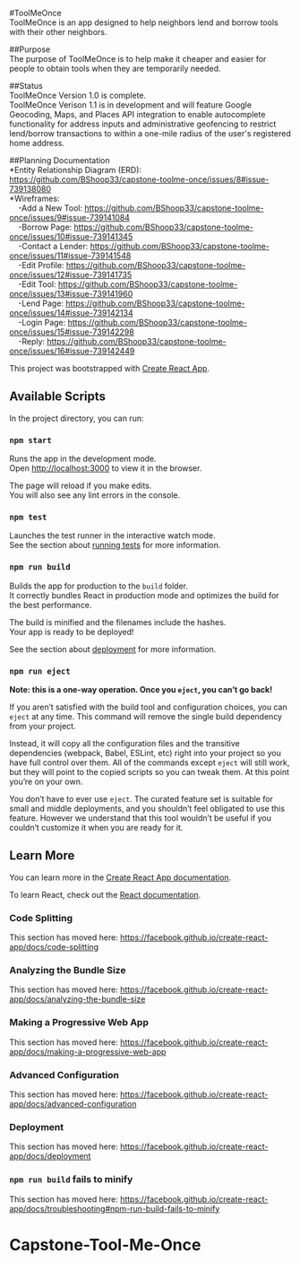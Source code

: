 #ToolMeOnce  
ToolMeOnce is an app designed to help neighbors lend and borrow tools with their other neighbors.

##Purpose  
The purpose of ToolMeOnce is to help make it cheaper and easier for people to obtain tools when they are temporarily needed.

##Status  
ToolMeOnce Version 1.0 is complete.  
ToolMeOnce Verison 1.1 is in development and will feature Google Geocoding, Maps, and Places API integration to enable autocomplete
functionality for address inputs and administrative geofencing to restrict lend/borrow transactions to within a one-mile radius of
the user's registered home address.

##Planning Documentation  
*Entity Relationship Diagram (ERD):  https://github.com/BShoop33/capstone-toolme-once/issues/8#issue-739138080  
*Wireframes:  
&nbsp;&nbsp;&nbsp;&nbsp;-Add a New Tool:  https://github.com/BShoop33/capstone-toolme-once/issues/9#issue-739141084  
&nbsp;&nbsp;&nbsp;&nbsp;-Borrow Page:  https://github.com/BShoop33/capstone-toolme-once/issues/10#issue-739141345  
&nbsp;&nbsp;&nbsp;&nbsp;-Contact a Lender:  https://github.com/BShoop33/capstone-toolme-once/issues/11#issue-739141548  
&nbsp;&nbsp;&nbsp;&nbsp;-Edit Profile:  https://github.com/BShoop33/capstone-toolme-once/issues/12#issue-739141735  
&nbsp;&nbsp;&nbsp;&nbsp;-Edit Tool:  https://github.com/BShoop33/capstone-toolme-once/issues/13#issue-739141960  
&nbsp;&nbsp;&nbsp;&nbsp;-Lend Page:  https://github.com/BShoop33/capstone-toolme-once/issues/14#issue-739142134  
&nbsp;&nbsp;&nbsp;&nbsp;-Login Page:  https://github.com/BShoop33/capstone-toolme-once/issues/15#issue-739142298  
&nbsp;&nbsp;&nbsp;&nbsp;-Reply:  https://github.com/BShoop33/capstone-toolme-once/issues/16#issue-739142449


This project was bootstrapped with [Create React App](https://github.com/facebook/create-react-app).

## Available Scripts

In the project directory, you can run:

### `npm start`

Runs the app in the development mode.<br />
Open [http://localhost:3000](http://localhost:3000) to view it in the browser.

The page will reload if you make edits.<br />
You will also see any lint errors in the console.

### `npm test`

Launches the test runner in the interactive watch mode.<br />
See the section about [running tests](https://facebook.github.io/create-react-app/docs/running-tests) for more information.

### `npm run build`

Builds the app for production to the `build` folder.<br />
It correctly bundles React in production mode and optimizes the build for the best performance.

The build is minified and the filenames include the hashes.<br />
Your app is ready to be deployed!

See the section about [deployment](https://facebook.github.io/create-react-app/docs/deployment) for more information.

### `npm run eject`

**Note: this is a one-way operation. Once you `eject`, you can’t go back!**

If you aren’t satisfied with the build tool and configuration choices, you can `eject` at any time. This command will remove the single build dependency from your project.

Instead, it will copy all the configuration files and the transitive dependencies (webpack, Babel, ESLint, etc) right into your project so you have full control over them. All of the commands except `eject` will still work, but they will point to the copied scripts so you can tweak them. At this point you’re on your own.

You don’t have to ever use `eject`. The curated feature set is suitable for small and middle deployments, and you shouldn’t feel obligated to use this feature. However we understand that this tool wouldn’t be useful if you couldn’t customize it when you are ready for it.

## Learn More

You can learn more in the [Create React App documentation](https://facebook.github.io/create-react-app/docs/getting-started).

To learn React, check out the [React documentation](https://reactjs.org/).

### Code Splitting

This section has moved here: https://facebook.github.io/create-react-app/docs/code-splitting

### Analyzing the Bundle Size

This section has moved here: https://facebook.github.io/create-react-app/docs/analyzing-the-bundle-size

### Making a Progressive Web App

This section has moved here: https://facebook.github.io/create-react-app/docs/making-a-progressive-web-app

### Advanced Configuration

This section has moved here: https://facebook.github.io/create-react-app/docs/advanced-configuration

### Deployment

This section has moved here: https://facebook.github.io/create-react-app/docs/deployment

### `npm run build` fails to minify

This section has moved here: https://facebook.github.io/create-react-app/docs/troubleshooting#npm-run-build-fails-to-minify
# Capstone-Tool-Me-Once
